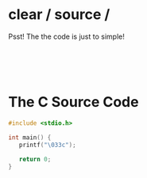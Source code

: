 # clear / source / 
Psst! The the code is just to simple!<br />
<br /><br /><br /><br />

# The C Source Code
```c
#include <stdio.h>

int main() {
   printf("\033c");
   
   return 0;
}
```

